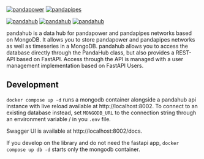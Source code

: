 [![pandapower](https://www.pandapower.org/images/pp.svg)](https://www.pandapower.org)         [![pandapipes](https://www.pandapipes.org/images/pp.svg)](https://www.pandapipes.org)

[![pandahub](https://badge.fury.io/py/pandahub.svg)](https://pypi.org/project/pandahub/) [![pandahub](https://img.shields.io/pypi/pyversions/pandahub.svg)](https://pypi.org/project/pandahub/) [![pandahub](https://img.shields.io/badge/License-BSD%203--Clause-blue.svg)](https://github.com/e2nIEE/pandahub/blob/master/LICENSE)

pandahub is a data hub for pandapower and pandapipes networks based on MongoDB. It allows you to store pandapower and
pandapipes networks as well as timeseries in a MongoDB. pandahub allows you to access the database directly through the PandaHub class,
but also provides a REST-API based on FastAPI. Access through the API is managed with a user management implementation based on FastAPI Users.

## Development
`docker compose up -d` runs a mongodb container alongside a pandahub api instance with live reload available
at http://localhost:8002. To connect to an existing database instead, set `MONGODB_URL` to the connection string through an environment variable / in you `.env` file.

Swagger UI is available at http://localhost:8002/docs.

If you develop on the library and do not need the fastapi app, `docker compose up db -d` starts only the mongodb
container.
